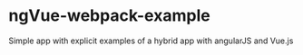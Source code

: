# ngVue-webpack-example
Simple app with explicit examples of a hybrid app with angularJS and Vue.js

